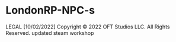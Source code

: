# LondonRP-NPC-s
LEGAL [10/02/2022]
Copyright © 2022 OFT Studios LLC. All Rights Reserved.
updated steam workshop
